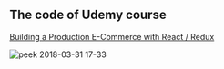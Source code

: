 ## The code of Udemy course 
[Building a Production E-Commerce with React / Redux](https://www.udemy.com/building-a-production-e-commerce-with-react-redux/learn/v4/content)

![peek 2018-03-31 17-33](https://user-images.githubusercontent.com/19919389/38168700-cc3b86da-3509-11e8-92f3-082bd98e5e6e.gif)
